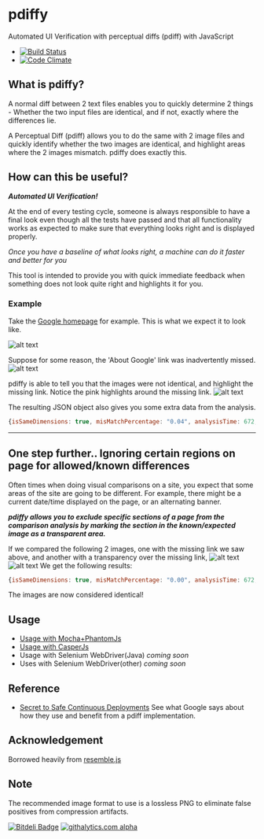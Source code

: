 # pdiffy

Automated UI Verification with perceptual diffs (pdiff) with JavaScript
  - [![Build Status](https://travis-ci.org/kennychua/pdiffy.png?branch=master)](https://travis-ci.org/kennychua/pdiffy)
  - [![Code Climate](https://codeclimate.com/github/kennychua/pdiffy.png)](https://codeclimate.com/github/kennychua/pdiffy)

## What is pdiffy?
A normal diff between 2 text files enables you to quickly determine 2 things - Whether the two input files are identical, and if not, exactly where the differences lie.

A Perceptual Diff (pdiff) allows you to do the same with 2 image files and quickly identify whether the two images are identical, and highlight areas where the 2 images mismatch. pdiffy does exactly this.

## How can this be useful?
__*Automated UI Verification!*__

At the end of every testing cycle, someone is always responsible to have a final look even though all the tests have passed and that all functionality works as expected to make sure that everything looks right and is displayed properly.

_Once you have a baseline of what looks right, a machine can do it faster and better for you_

This tool is intended to provide you with quick immediate feedback when something does not look quite right and highlights it for you.


### Example

Take the [Google homepage](http://www.google.com) for example. This is what we expect it to look like.


![alt text](http://kennychua.net/wp-content/uploads/2013/08/google_homepage_original.png "Expected Google Homepage")

Suppose for some reason, the 'About Google' link was inadvertently missed.
![alt text](http://kennychua.net/wp-content/uploads/2013/08/google_homepage_missinglink.png "Google Homepage with missing link")

pdiffy is able to tell you that the images were not identical, and highlight the missing link. Notice the pink highlights around the missing link.
![alt text](http://kennychua.net/wp-content/uploads/2013/08/difference.png "Computed difference")

The resulting JSON object also gives you some extra data from the analysis.
```javascript
{isSameDimensions: true, misMatchPercentage: "0.04", analysisTime: 672, getImageDataUrl: function()}
```
--- 

## One step further.. Ignoring certain regions on page for allowed/known differences
Often times when doing visual comparisons on a site, you expect that some areas of the site are going to be different. For example, there might be a current date/time displayed on the page, or an alternating banner. 

*__pdiffy allows you to exclude specific sections of a page from the comparison analysis by marking the section in the known/expected image as a transparent area.__*

If we compared the following 2 images, one with the missing link we saw above, and another with a transparency over the missing link,
![alt text](http://kennychua.net/wp-content/uploads/2013/08/transparency.png "Google Homepage with transparency over missing link to ignore")
![alt text](http://kennychua.net/wp-content/uploads/2013/08/google_homepage_missinglink.png "Google Homepage with missing link")
We get the following results:
```javascript
{isSameDimensions: true, misMatchPercentage: "0.00", analysisTime: 672, getImageDataUrl: function()}
```

The images are now considered identical!

## Usage
* [Usage with Mocha+PhantomJs](https://github.com/kennychua/pdiffy/blob/master/examples/mocha-phantomjs/MOCHA-PHANTOMJS.md)
* [Usage with CasperJs](https://github.com/kennychua/pdiffy/blob/master/examples/casperjs/CASPEREXAMPLE.md)
* Usage with Selenium WebDriver(Java) _coming soon_
* Uses with Selenium WebDriver(other) _coming soon_

## Reference
- [Secret to Safe Continuous Deployments](http://www.youtube.com/watch?v=UMnZiTL0tUc) See what Google says about how they use and benefit from a pdiff implementation. 

## Acknowledgement
Borrowed heavily from [resemble.js](http://huddle.github.io/Resemble.js/)

## Note
The recommended image format to use is a lossless PNG to eliminate false positives from compression artifacts.

[![Bitdeli Badge](https://d2weczhvl823v0.cloudfront.net/kennychua/pdiffy/trend.png)](https://bitdeli.com/free "Bitdeli Badge")
[![githalytics.com alpha](https://cruel-carlota.pagodabox.com/e189f29bcf5d044d95a8b97bc1684df2 "githalytics.com")](http://githalytics.com/kennychua/pdiffy)

